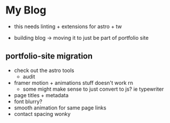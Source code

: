 # My Blog

- this needs linting + extensions for astro + tw

- building blog -> moving it to just be part of portfolio site

## portfolio-site migration

- check out the astro tools
  - audit
- framer motion + animations stuff doesn't work rn
  - some might make sense to just convert to js? ie typewriter
- page titles + metadata
- font blurry?
- smooth animation for same page links
- contact spacing wonky
